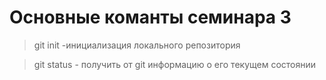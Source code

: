 # Основные команты семинара 3

> git init -инициализация локального репозитория

> git status - получить от git информацию о его текущем состоянии
